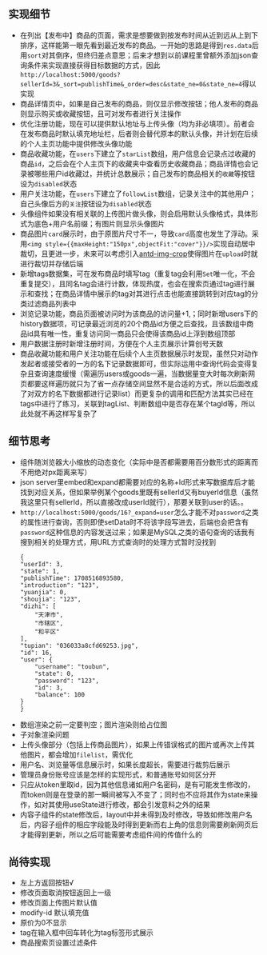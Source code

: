 ## 实现细节
* 在列出【发布中】商品的页面，需求是想要做到按发布时间从近到远从上到下排序，这样能第一眼先看到最近发布的商品。一开始的思路是得到`res.data`后用`sort`对其倒序，但终归差点意思；后来才想到以前课程里曾额外添加json查询条件来实现直接获得目标数据的方式，因此`http://localhost:5000/goods?sellerId=3&_sort=publishTime&_order=desc&state_ne=0&state_ne=4`得以实现
* 商品详情页中，如果是自己发布的商品，则仅显示修改按钮；他人发布的商品则显示购买或收藏按钮，且可对发布者进行关注操作
* 优化注册功能，现在可以提供默认地址与上传头像（均为非必填项）。前者会在发布商品时默认填充地址栏，后者则会替代原本的默认头像，并计划在后续的个人主页功能中提供修改头像功能
* 商品收藏功能，在`users`下建立了`starList`数组，用户信息会记录点过收藏的商品`id`，之后会在个人主页下的收藏夹中查看历史收藏商品；商品详情也会记录被哪些用户id收藏过，并统计总数展示；自己发布的商品相关的`收藏`等按钮设为`disabled`状态
* 用户关注功能，在`users`下建立了`followList`数组，记录关注中的其他用户；自己头像后方的`关注`按钮设为`disabled`状态
* 头像组件如果没有相关联的上传图片做头像，则会启用默认头像格式，具体形式为底色+用户名前缀；有图片则显示头像图片
* 商品图片`card`展示时，由于原图片尺寸不一，导致`card`高度也发生了浮动。采用`<img style={{maxHeight:"150px",objectFit:"cover"}}/>`实现自动居中裁切，且更进一步，未来可以考虑引入[antd-img-crop](https://www.npmjs.com/package/antd-img-crop)使得图片在`upload`时就进行裁切并存储后端
* 新增tags数据集，可在发布商品时填写tag（重复tag会利用`Set`唯一化，不会重复提交），且同名tag会进行计数，体现热度，也会在搜索页通过tag进行展示和查找；在商品详情中展示的tag对其进行点击也能直接跳转到对应tag的分类过滤商品列表中
* 浏览记录功能，商品页面被访问时为该商品的访问量+1,；同时新增users下的history数据项，可记录最近浏览的20个商品id方便之后查找，且该数组中商品id具有唯一性，重复访问同一商品只会使得该商品id上浮到数组顶部
* 用户数据注册时新增注册时间，方便在个人主页展示计算创号天数
* 商品收藏功能和用户关注功能在后续个人主页数据展示时发现，虽然只对动作发起者或接受者的一方的名下记录数据即可，但实际运用中查询代码会变得复杂且查询速度缓慢（需遍历users或goods一遍，当数据量变大时每次刷新网页都要这样遍历就只为了省一点存储空间显然不是合适的方式，所以后面改成了对双方的名下数据都进行记录list）而更复杂的调用和匹配方法其实已经在tags中进行了练习，关联到tagList、判断数组中是否存在某个tagId等，所以此处就不再这样写复杂了

## 细节思考
* 组件随浏览器大小缩放的动态变化（实际中是否都需要用百分数形式的距离而不用绝对px距离来写）
* json server里embed和expand都需要对应的名称+Id形式来写数据库后才能找到对应关系，但如果举例某个goods里既有sellerId又有buyerId信息（虽然我这里只有sellerId，所以直接改成userId就行），那要关联到user的话。。
* `http://localhost:5000/goods/16?_expand=user`怎么才能不对`password`之类的属性进行查询，否则即使setData时不将该字段写进去，后端也会把含有`password`这种信息的内容发送过来；如果是MySQL之类的语句查询的话我有搜到相关的处理方式，用URL方式查询时的处理方式暂时没找到
    ```
    {
    "userId": 3,
    "state": 1,
    "publishTime": 1708516893580,
    "introduction": "123",
    "yuanjia": 0,
    "shoujia": "123",
    "dizhi": [
        "天津市",
        "市辖区",
        "和平区"
    ],
    "tupian": "036033a8cfd69253.jpg",
    "id": 16,
    "user": {
        "username": "toubun",
        "state": 0,
        "password": "123",
        "id": 3,
        "balance": 100
    }
    }
    ```
* 数组渲染之前一定要判空；图片渲染则给占位图
* 子对象渲染问题
* 上传头像部分（包括上传商品图片），如果上传错误格式的图片或再次上传其他图片，都会增加`filelist`，需优化
* 用户名、浏览量等信息展示时，如果长度超长，需要进行裁剪后展示
* 管理员身份账号应该是怎样的实现形式，和普通账号如何区分开
* 只应从token里取id，因为其他信息诸如用户名密码，是有可能发生修改的，而token则是在登录的那一瞬间被写入不变了；同时也不应将其作为state来操作，如对其使用useState进行修改，都会引发意料之外的结果
* 内容子组件的state修改后，layout中并未得到及时修改，导致如修改用户名后，内容子组件的相应字段能及时得到更新而右上角的信息则需要刷新网页后才能得到更新，所以之后可能需要考虑组件间的传值什么的

## 尚待实现
* 左上方返回按钮√
* 修改页面取消按钮返回上一级
* 修改页面上传图片默认值
* modify-id 默认填充值
* 原价为0不显示
* tag在输入框中回车转化为tag标签形式展示
* 商品搜索页设置过滤条件